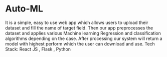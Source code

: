 # Auto-ML
It is a simple, easy to use web app which allows users to upload their dataset and fill the name of target field.
Then our app preprocesses the dataset and applies various Machine learning Regression and classification algorithms depending on the case.
After processing our system will return a model with highest perform which the user can download and use.
Tech Stack: React JS , Flask , Python

